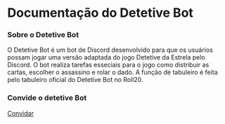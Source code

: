 # Documentação do Detetive Bot

### Sobre o Detetive Bot
O Detetive Bot é um bot de Discord desenvolvido para que os usuários possam jogar uma versão adaptada do jogo Detetive da Estrela pelo Discord. O bot realiza tarefas esseciais para o jogo como distribuir as cartas, escolher o assassino e rolar o dado. A função de tabuleiro é feita pelo tabuleiro oficial do Detetive Bot no Roll20.

### Convide o detetive Bot
[Convidar](https://discord.com/api/oauth2/authorize?client_id=753686837117059162&permissions=8&scope=bot)

